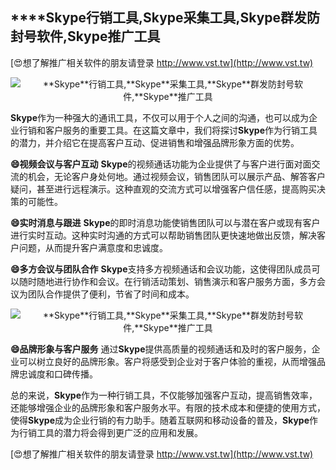 ## ****Skype**行销工具,**Skype**采集工具,**Skype**群发防封号软件,**Skype**推广工具**

[😍想了解推广相关软件的朋友请登录 http://www.vst.tw](http://www.vst.tw)

 <center><img src="https://vst.tw/MP4/tuiguang/png/2.png" alt="**Skype**行销工具,**Skype**采集工具,**Skype**群发防封号软件,**Skype**推广工具"></center>

**Skype**作为一种强大的通讯工具，不仅可以用于个人之间的沟通，也可以成为企业行销和客户服务的重要工具。在这篇文章中，我们将探讨**Skype**作为行销工具的潜力，并介绍它在提高客户互动、促进销售和增强品牌形象方面的优势。

**😄视频会议与客户互动**
**Skype**的视频通话功能为企业提供了与客户进行面对面交流的机会，无论客户身处何地。通过视频会议，销售团队可以展示产品、解答客户疑问，甚至进行远程演示。这种直观的交流方式可以增强客户信任感，提高购买决策的可能性。

**😄实时消息与跟进**
**Skype**的即时消息功能使销售团队可以与潜在客户或现有客户进行实时互动。这种实时沟通的方式可以帮助销售团队更快速地做出反馈，解决客户问题，从而提升客户满意度和忠诚度。

**😄多方会议与团队合作**
**Skype**支持多方视频通话和会议功能，这使得团队成员可以随时随地进行协作和会议。在行销活动策划、销售演示和客户服务方面，多方会议为团队合作提供了便利，节省了时间和成本。

 <center><img src="https://vst.tw/MP4/tuiguang/png/8.png" alt="**Skype**行销工具,**Skype**采集工具,**Skype**群发防封号软件,**Skype**推广工具"></center>

**😄品牌形象与客户服务**
通过**Skype**提供高质量的视频通话和及时的客户服务，企业可以树立良好的品牌形象。客户将感受到企业对于客户体验的重视，从而增强品牌忠诚度和口碑传播。

总的来说，**Skype**作为一种行销工具，不仅能够加强客户互动，提高销售效率，还能够增强企业的品牌形象和客户服务水平。有限的技术成本和便捷的使用方式，使得**Skype**成为企业行销的有力助手。随着互联网和移动设备的普及，**Skype**作为行销工具的潜力将会得到更广泛的应用和发展。

[😍想了解推广相关软件的朋友请登录 http://www.vst.tw](http://www.vst.tw)



